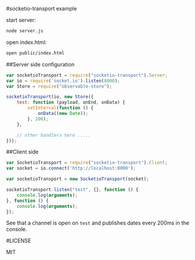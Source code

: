 #socketio-transport example

start server:

```bash
node server.js
```

open index.html:

```bash
open public/index.html
```

##Server side configuration

```js
var socketioTransport = require("socketio-transport").Server;
var io = require('socket.io').listen(8000);
var Store = require("observable-store");

socketioTransport(io, new Store({
    test: function (payload, onEnd, onData) {
        setInterval(function () {
            onData((new Date));
        }, 200);
    },

    // other handlers here .....
}));
```

##Client side

```js
var SocketioTransport = require("socketio-transport").Client;
var socket = io.connect('http://localhost:8000');

var socketioTransport = new SocketioTransport(socket);

socketioTransport.listen("test", {}, function () {
    console.log(arguments);
}, function () {
    console.log(arguments);
});
```


See that a channel is open on `test` and publishes dates every 200ms in the console.

#LICENSE

MIT
